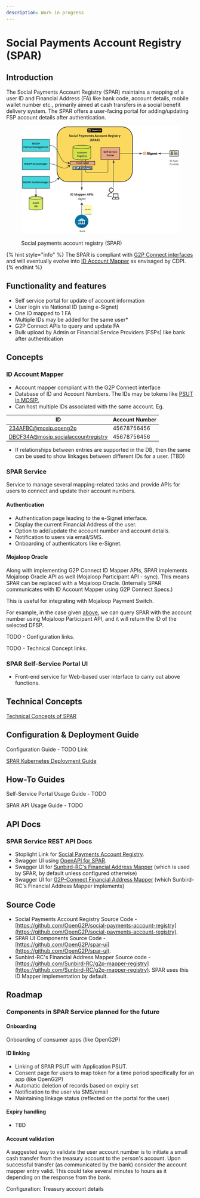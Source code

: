 ```yaml
---
description: Work in progress
---
```


# Social Payments Account Registry (SPAR)

## Introduction

The Social Payments Account Registry (SPAR) maintains a mapping of a user ID and Financial Address (FA) like bank code, account details, mobile wallet number etc., primarily aimed at cash transfers in a social benefit delivery system. The SPAR offers a user-facing portal for adding/updating FSP account details after authentication.



<figure><img src="../../.gitbook/assets/SPAR.jpg" alt=""><figcaption><p>Social payments account registry (SPAR)</p></figcaption></figure>

{% hint style="info" %}
The SPAR is compliant with [G2P Connect interfaces](https://github.com/G2P-Connect/specs/blob/draft/api/g2p-mapper.yaml) and will eventually evolve into [ID Account Mapper](https://g2pconnect.cdpi.dev/protocol/interfaces/beneficiary-management/mapper-architecture) as envisaged by CDPI.
{% endhint %}

## Functionality and features

* Self service portal for update of account information
* User login via National ID (using e-Signet)
* One ID mapped to 1 FA
* Multiple IDs may be added for the same user\*
* G2P Connect APIs to query and update FA
* Bulk upload by Admin or Financial Service Providers (FSPs) like bank after authentication

## Concepts

### ID Account Mapper

* Account mapper compliant with the G2P Connect interface
* Database of ID and Account Numbers. The IDs may be tokens like [PSUT in MOSIP.](https://docs.mosip.io/1.2.0/id-lifecycle-management/identifiers#token-id-psut-partner-specific-user-token)
* Can host multiple IDs associated with the same account. Eg.

| ID                                  | Account Number |
| ----------------------------------- | -------------- |
| 234AFBC@mosip.openg2p               | 45678756456    |
| DBCF34A@mosip.socialaccountregistry | 45678756456    |

* If relationships between entries are supported in the DB, then the same can be used to show linkages between different IDs for a user. (TBD)

### SPAR Service

Service to manage several mapping-related tasks and provide APIs for users to connect and update their account numbers.

#### Authentication

* Authentication page leading to the e-Signet interface.
* Display the current Financial Address of the user.
* Option to add/update the account number and account details.
* Notification to users via email/SMS.
* Onboarding of authenticators like e-Signet.

#### Mojaloop Oracle

Along with implementing G2P Connect ID Mapper APIs, SPAR implements Mojaloop Oracle API as well (Mojaloop Participant API - sync). This means SPAR can be replaced with a Mojaloop Oracle. (Internally SPAR communicates with ID Account Mapper using G2P Connect Specs.)

This is useful for integrating with Mojaloop Payment Switch.

For example, in the case given [above](social-payments-account-registry-spar.md#id-account-mapper), we can query SPAR with the account number using Mojaloop Participant API, and it will return the ID of the selected DFSP.

TODO - Configuration links.

TODO - Technical Concept links.

### SPAR Self-Service Portal UI

* Front-end service for Web-based user interface to carry out above functions.

## Technical Concepts

[Technical Concepts of SPAR](../../developer-zone/repositories/social-payments-account-registry.md)

## Configuration & Deployment Guide

Configuration Guide - TODO Link

[SPAR Kubernetes Deployment Guide](../../guides/deployment-guide/deployment-on-kubernetes/#social-payments-account-registry-deployment)

## How-To Guides

Self-Service Portal Usage Guide - TODO

SPAR API Usage Guide - TODO

## API Docs

### SPAR Service REST API Docs

* Stoplight Link for [Social Payments Account Registry](https://openg2p.stoplight.io/docs/social-payments-account-regsitry).
* Swagger UI using [OpenAPI for SPAR](https://validator.swagger.io/?url=https://raw.githubusercontent.com/OpenG2P/social-payments-account-registry/develop/api-docs/generated/openapi.json).
* Swagger UI for [Sunbird-RC's Financial Address Mapper](https://validator.swagger.io/?url=https://raw.githubusercontent.com/Sunbird-RC/g2p-mapper-registry/main/services/mapper-service/swagger.yml) (which is used by SPAR, by default unless configured otherwise)
* Swagger UI for [G2P-Connect Financial Address Mapper](https://validator.swagger.io/?url=https://raw.githubusercontent.com/g2p-connect/specs/draft/release/yaml/mapper\_core\_api\_v1.0.0.yaml) (which Sunbird-RC's Financial Address Mapper implements)

## Source Code

* Social Payments Account Registry Source Code - [https://github.com/OpenG2P/social-payments-account-registry](https://github.com/OpenG2P/social-payments-account-registry).
* SPAR UI Components Source Code - [https://github.com/OpenG2P/spar-ui](https://github.com/OpenG2P/spar-ui).
* Sunbird-RC's Financial Address Mapper Source code - [https://github.com/Sunbird-RC/g2p-mapper-registry](https://github.com/Sunbird-RC/g2p-mapper-registry). SPAR uses this ID Mapper implementation by default.

## Roadmap

### Components in SPAR Service planned for the future

#### Onboarding

Onboarding of consumer apps (like OpenG2P)

#### ID linking

* Linking of SPAR PSUT with Application PSUT.
* Consent page for users to map token for a time period specifically for an app (like OpenG2P)
* Automatic deletion of records based on expiry set
* Notification to the user via SMS/email
* Maintaining linkage status (reflected on the portal for the user)

#### Expiry handling

* TBD

#### Account validation

A suggested way to validate the user account number is to initiate a small cash transfer from the treasury account to the person's account. Upon successful transfer (as communicated by the bank) consider the account mapper entry valid. This could take several minutes to hours as it depending on the response from the bank.

Configuration: Treasury account details
